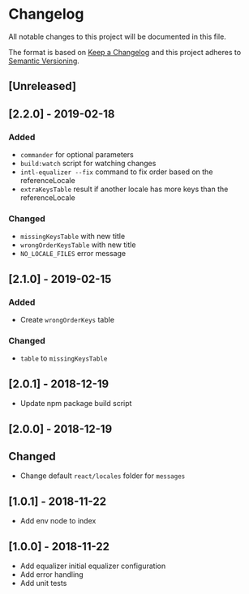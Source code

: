 # Changelog

All notable changes to this project will be documented in this file.

The format is based on [Keep a Changelog](http://keepachangelog.com/en/1.0.0/)
and this project adheres to [Semantic Versioning](http://semver.org/spec/v2.0.0.html).

## [Unreleased]

## [2.2.0] - 2019-02-18

### Added

- `commander` for optional parameters
- `build:watch` script for watching changes
- `intl-equalizer --fix` command to fix order based on the referenceLocale
- `extraKeysTable` result if another locale has more keys than the referenceLocale

### Changed

- `missingKeysTable` with new title
- `wrongOrderKeysTable` with new title
- `NO_LOCALE_FILES` error message

## [2.1.0] - 2019-02-15

### Added

- Create `wrongOrderKeys` table

### Changed

- `table` to `missingKeysTable`

## [2.0.1] - 2018-12-19

- Update npm package build script

## [2.0.0] - 2018-12-19

## Changed

- Change default `react/locales` folder for `messages`

## [1.0.1] - 2018-11-22

- Add env node to index

## [1.0.0] - 2018-11-22

- Add equalizer initial equalizer configuration
- Add error handling
- Add unit tests
